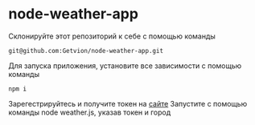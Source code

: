# node-weather-app

Склонируйте этот репозиторий к себе с помощью команды

```
git@github.com:Getvion/node-weather-app.git
```

Для запуска приложения, установите все зависимости с помощью команды

```
npm i
```

Зарегестрируйтесь и получите токен на [сайте](https://openweathermap.org/)
Запустите с помощью команды node weather.js, указав токен и город
